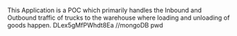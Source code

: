 This Application is a POC which primarily handles the Inbound and Outbound traffic of trucks to the warehouse where loading and unloading of goods happen.
DLex5gMfPWhdt8Ea //mongoDB pwd